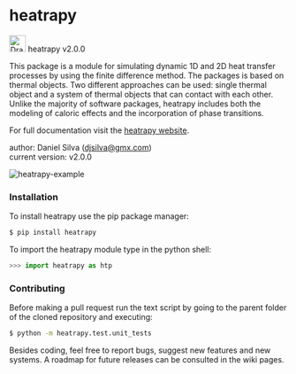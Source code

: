 # heatrapy

<img src="https://github.com/danieljosesilva/heatrapy/blob/develop/img/heatrapy.png" alt="Drawing" height="30"/> heatrapy v2.0.0

This package is a module for simulating dynamic 1D and 2D heat transfer processes by using the finite difference method. The packages is based on thermal objects. Two different approaches can be used: single thermal object and a system of thermal objects that can contact with each other. Unlike the majority of software packages, heatrapy includes both the modeling of caloric effects and the incorporation of phase transitions.

For full documentation visit the <a href='https://djsilva99.github.io/heatrapy'>heatrapy website</a>.

author: Daniel Silva (djsilva@gmx.com) <br> current version: v2.0.0

![heatrapy-example](https://github.com/djsilva99/heatrapy/blob/develop/img/example.gif)


### Installation

To install heatrapy use the pip package manager:

```bash
$ pip install heatrapy
```

To import the heatrapy module type in the python shell:

```python
>>> import heatrapy as htp
```


### Contributing

Before making a pull request run the text script by going to the parent folder of the cloned repository and executing:
```bash
$ python -m heatrapy.test.unit_tests
```

Besides coding, feel free to report bugs, suggest new features and new systems. A roadmap for future releases can be consulted in the wiki pages.
